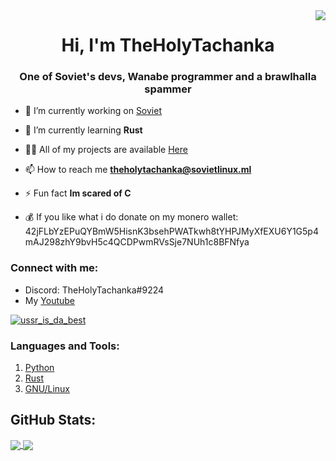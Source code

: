 <img href="https://github.com/Soviet-Linux" align='right' src="https://media3.giphy.com/media/KWcGnX2iz0G1fMMHrO/giphy.gif?ct=g">
<h1 align="center">Hi, I'm TheHolyTachanka</h1>
<h3 align="center">One of Soviet's devs, Wanabe programmer and a brawlhalla spammer</h3>



- 🔭 I’m currently working on [Soviet](https://github.com/Soviet-Linux)

- 🌱 I’m currently learning **Rust**

- 👨‍💻 All of my projects are available [Here](https://github.com/TheHolyTachanka?tab=repositories)

- 📫 How to reach me **theholytachanka@sovietlinux.ml**

- ⚡ Fun fact **Im scared of C**

- :moneybag: If you like what i do donate on my monero wallet: 42jFLbYzEPuQYBmW5HisnK3bsehPWATkwh8tYHPJMyXfEXU6Y1G5p4mAJ298zhY9bvH5c4QCDPwmRVsSje7NUh1c8BFNfya



<h3 align="left">Connect with me:</h3>

- Discord: TheHolyTachanka#9224
- My [Youtube](https://www.youtube.com/channel/UCKpJJJkfKNBb1Pt-omzaQqg)
  

<p align="left"> <a href="https://twitter.com/ussr_is_da_best" target="blank"><img src="https://img.shields.io/twitter/follow/ussr_is_da_best?logo=twitter&style=for-the-badge" alt="ussr_is_da_best" /></a> </p>


<h3 align="left">Languages and Tools:</h3>

1. [Python](https://www.python.org/)
3. [Rust](https://www.rust-lang.org/)
4. [GNU/Linux](https://www.linux.org/)

## GitHub Stats:


<a href="https://github.com/loTus04">
  <img align="center" src="https://github-readme-stats.vercel.app/api/top-langs/?username=TheHolyTachanka&bg_color=333333&text_color=fff99a" />
</a>

<a href="https://github.com/loTus04">
  <img align="center" src="https://github-readme-stats.vercel.app/api?username=TheHolyTachanka&line_height=27&bg_color=333333&&text_color=fff99a&"  />
</a> 
